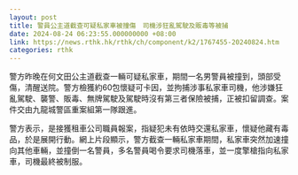 ```yaml
---
layout: post
title: 警員公主道截查可疑私家車被撞傷　司機涉狂亂駕駛及販毒等被捕
date: 2024-08-24 06:23:55.000000000 +08:00
link: https://news.rthk.hk/rthk/ch/component/k2/1767455-20240824.htm
categories: rthk
---
```


警方昨晚在何文田公主道截查一輛可疑私家車，期間一名男警員被撞到，頭部受傷，清醒送院。警方檢獲約60包懷疑可卡因，並拘捕涉事私家車司機，他涉嫌狂亂駕駛、襲警、販毒、無牌駕駛及駕駛時沒有第三者保險被捕，正被扣留調查。案件交由九龍城警區重案組第一隊跟進。

警方表示，是接獲租車公司職員報案，指疑犯未有依時交還私家車，懷疑他藏有毒品，於是展開行動。網上片段顯示，警方截查一輛私家車期間，私家車突然加速撞向其他車輛，並撞倒一名警員，多名警員喝令要求司機落車，並一度擎槍指向私家車，司機最終被制服。
